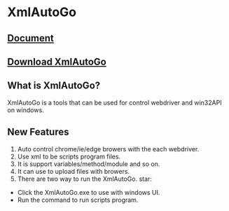 # XmlAutoGo

## <a href="#">Document</a>

## <a href="#">Download XmlAutoGo</a>

## What is XmlAutoGo?
XmlAutoGo is a tools that can be used for control webdriver and win32API on windows.

## New Features
1. Auto control chrome/ie/edge browers with the each webdriver.
2. Use xml to be scripts program files.
3. It is support variables/method/module and so on.
4. It can use to upload files with browers.
5. There are two way to run the XmlAutoGo.
star:
  - Click the XmlAutoGo.exe to use with windows UI.
  - Run the command to run scripts program.


